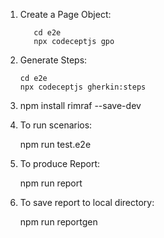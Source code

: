 

 1. Create a Page Object:
 
           cd e2e
           npx codeceptjs gpo
 
 2. Generate Steps:
 
        cd e2e
        npx codeceptjs gherkin:steps
 
 3. npm install rimraf --save-dev
 
 4. To run scenarios:
 
       npm run test.e2e
 
 5. To produce Report:
 
       npm run report
 
 6. To save report to local directory:
 
       npm run reportgen
 
